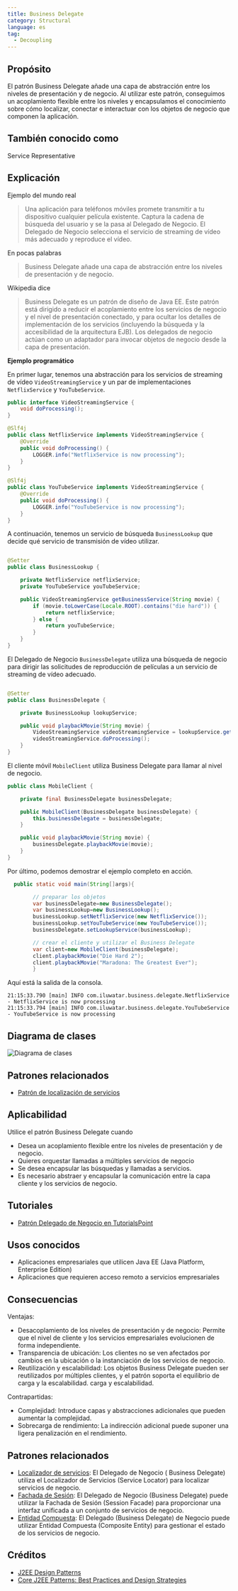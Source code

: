 ```yaml
---
title: Business Delegate
category: Structural
language: es
tag:
  - Decoupling
---
```


## Propósito

El patrón Business Delegate añade una capa de abstracción entre los niveles de presentación y de negocio. Al utilizar
este patrón, conseguimos un acoplamiento flexible entre los niveles y encapsulamos el conocimiento sobre cómo localizar,
conectar e interactuar con los objetos de negocio que componen la aplicación.

## También conocido como

Service Representative

## Explicación

Ejemplo del mundo real

> Una aplicación para teléfonos móviles promete transmitir a tu dispositivo cualquier película existente. Captura la
> cadena de búsqueda del usuario y se la pasa al Delegado de Negocio. El Delegado de Negocio selecciona el
> servicio de streaming de vídeo más adecuado y reproduce el vídeo.

En pocas palabras

> Business Delegate añade una capa de abstracción entre los niveles de presentación y de negocio.

Wikipedia dice

> Business Delegate es un patrón de diseño de Java EE. Este patrón está dirigido a reducir el acoplamiento entre los
> servicios de negocio y el nivel de presentación conectado, y para ocultar los detalles de implementación de los
> servicios (incluyendo la búsqueda y la accesibilidad de la arquitectura EJB). Los delegados de negocio actúan como un
> adaptador para invocar objetos de negocio desde la capa de presentación.

**Ejemplo programático**

En primer lugar, tenemos una abstracción para los servicios de streaming de vídeo `VideoStreamingService` y un par de
implementaciones `NetflixService` y `YouTubeService`.

```java
public interface VideoStreamingService {
    void doProcessing();
}

@Slf4j
public class NetflixService implements VideoStreamingService {
    @Override
    public void doProcessing() {
        LOGGER.info("NetflixService is now processing");
    }
}

@Slf4j
public class YouTubeService implements VideoStreamingService {
    @Override
    public void doProcessing() {
        LOGGER.info("YouTubeService is now processing");
    }
}
```

A continuación, tenemos un servicio de búsqueda `BusinessLookup` que decide qué servicio de transmisión de vídeo
utilizar.

```java

@Setter
public class BusinessLookup {

    private NetflixService netflixService;
    private YouTubeService youTubeService;

    public VideoStreamingService getBusinessService(String movie) {
        if (movie.toLowerCase(Locale.ROOT).contains("die hard")) {
            return netflixService;
        } else {
            return youTubeService;
        }
    }
}
```

El Delegado de Negocio `BusinessDelegate` utiliza una búsqueda de negocio para dirigir las solicitudes de reproducción
de películas a un servicio de streaming de vídeo adecuado.

```java

@Setter
public class BusinessDelegate {

    private BusinessLookup lookupService;

    public void playbackMovie(String movie) {
        VideoStreamingService videoStreamingService = lookupService.getBusinessService(movie);
        videoStreamingService.doProcessing();
    }
}
```

El cliente móvil `MobileClient` utiliza Business Delegate para llamar al nivel de negocio.

```java
public class MobileClient {

    private final BusinessDelegate businessDelegate;

    public MobileClient(BusinessDelegate businessDelegate) {
        this.businessDelegate = businessDelegate;
    }

    public void playbackMovie(String movie) {
        businessDelegate.playbackMovie(movie);
    }
}
```

Por último, podemos demostrar el ejemplo completo en acción.

```java
  public static void main(String[]args){

        // preparar los objetos
        var businessDelegate=new BusinessDelegate();
        var businessLookup=new BusinessLookup();
        businessLookup.setNetflixService(new NetflixService());
        businessLookup.setYouTubeService(new YouTubeService());
        businessDelegate.setLookupService(businessLookup);

        // crear el cliente y utilizar el Business Delegate
        var client=new MobileClient(businessDelegate);
        client.playbackMovie("Die Hard 2");
        client.playbackMovie("Maradona: The Greatest Ever");
        }
```

Aquí está la salida de la consola.

```
21:15:33.790 [main] INFO com.iluwatar.business.delegate.NetflixService - NetflixService is now processing
21:15:33.794 [main] INFO com.iluwatar.business.delegate.YouTubeService - YouTubeService is now processing
```

## Diagrama de clases

![Diagrama de clases](./etc/business-delegate.urm.png "Business Delegate")

## Patrones relacionados

* [Patrón de localización de servicios](https://java-design-patterns.com/patterns/service-locator/)

## Aplicabilidad

Utilice el patrón Business Delegate cuando

* Desea un acoplamiento flexible entre los niveles de presentación y de negocio.
* Quieres orquestar llamadas a múltiples servicios de negocio
* Se desea encapsular las búsquedas y llamadas a servicios.
* Es necesario abstraer y encapsular la comunicación entre la capa cliente y los servicios de negocio.

## Tutoriales

* [Patrón Delegado de Negocio en TutorialsPoint](https://www.tutorialspoint.com/design_pattern/business_delegate_pattern.htm)

## Usos conocidos

* Aplicaciones empresariales que utilicen Java EE (Java Platform, Enterprise Edition)
* Aplicaciones que requieren acceso remoto a servicios empresariales

## Consecuencias

Ventajas:

* Desacoplamiento de los niveles de presentación y de negocio: Permite que el nivel de cliente y los servicios
  empresariales evolucionen de forma independiente.
* Transparencia de ubicación: Los clientes no se ven afectados por cambios en la ubicación o la instanciación de los
  servicios de negocio.
* Reutilización y escalabilidad: Los objetos Business Delegate pueden ser reutilizados por múltiples clientes, y el
  patrón soporta el equilibrio de carga y la escalabilidad.
  carga y escalabilidad.

Contrapartidas:

* Complejidad: Introduce capas y abstracciones adicionales que pueden aumentar la complejidad.
* Sobrecarga de rendimiento: La indirección adicional puede suponer una ligera penalización en el rendimiento.

## Patrones relacionados

* [Localizador de servicios](https://java-design-patterns.com/patterns/service-locator/): El Delegado de Negocio (
  Business Delegate) utiliza el Localizador de Servicios (Service Locator) para localizar servicios de negocio.
* [Fachada de Sesión](https://java-design-patterns.com/patterns/session-facade/): El Delegado de Negocio (Business
  Delegate) puede utilizar la Fachada de Sesión (Session Facade) para proporcionar una interfaz unificada a un conjunto
  de servicios de negocio.
* [Entidad Compuesta](https://java-design-patterns.com/patterns/composite-entity/): El Delegado (Business Delegate) de
  Negocio puede utilizar Entidad Compuesta (Composite Entity) para gestionar el estado de los servicios de negocio.

## Créditos

* [J2EE Design Patterns](https://www.amazon.com/gp/product/0596004273/ref=as_li_tl?ie=UTF8&camp=1789&creative=9325&creativeASIN=0596004273&linkCode=as2&tag=javadesignpat-20&linkId=48d37c67fb3d845b802fa9b619ad8f31)
* [Core J2EE Patterns: Best Practices and Design Strategies](https://www.amazon.com/gp/product/0130648841/ref=as_li_qf_asin_il_tl?ie=UTF8&tag=javadesignpat-20&creative=9325&linkCode=as2&creativeASIN=0130648841&linkId=a0100de2b28c71ede8db1757fb2b5947)
